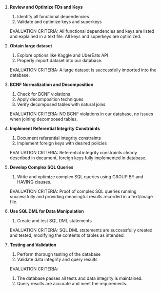 1. **Review and Optimize FDs and Keys**

      1. Identify all functional dependencies 
      2. Validate and optimize keys and superkeys 

    EVALUATION CRITERIA: All functional dependencies and keys are listed and explained in a text file. All keys and superkeys are optimized.

2. **Obtain large dataset**
    1. Explore options like Kaggle and UberEats API
    2. Properly import dataset into our database.

    EVALUATION CRITERIA: A large dataset is successfully imported into the database.

3. **BCNF Normalization and Decomposition**

    1. Check for BCNF violations 
    2. Apply decomposition techniques 
    3. Verify decomposed tables with natural joins 

    EVALUATION CRITERIA: NO BCNF violations in our database, no issues when joining decomposed tables.

4. **Implement Referential Integrity Constraints**

    1. Document referential integrity constraints 
    2. Implement foreign keys with desired policies

    EVALUATION CRITERIA: Referential integrity constraints clearly described in document, foreign keys fully implemented in database.

5. **Develop Complex SQL Queries**

    1. Write and optimize complex SQL queries using GROUP BY and HAVING clauses.

    EVALUATION CRITERIA: Proof of complex SQL queries running successfully and providing meaningful results recorded in a text/image file.
 
6. **Use SQL DML for Data Manipulation**

    1. Create and test SQL DML statements 

    EVALUATION CRITERIA: SQL DML statements are successfully created and tested, modifying the contents of tables as intended.

7. **Testing and Validation**

    1. Perform thorough testing of the database 
    2. Validate data integrity and query results

    EVALUATION CRITERIA:
      1. The database passes all tests and data integrity is maintained.
      2.  Query results are accurate and meet the requirements.
